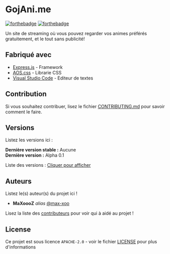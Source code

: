 # GojAni.me

[![forthebadge](http://forthebadge.com/images/badges/built-with-love.svg)](http://forthebadge.com)  [![forthebadge](https://forthebadge.com/images/badges/made-with-javascript.svg)](https://forthebadge.com)

Un site de streaming où vous pouvez regarder vos animes préférés gratuitement, et le tout sans publicité!

## Fabriqué avec

* [Express.js](https://expressjs.com/fr/) - Framework
* [AOS.css](https://michalsnik.github.io/aos/) - Librarie CSS
* [Visual Studio Code](https://code.visualstudio.com/) - Editeur de textes

## Contribution

Si vous souhaitez contribuer, lisez le fichier [CONTRIBUTING.md](https://example.org) pour savoir comment le faire.

## Versions
Listez les versions ici :  

**Dernière version stable :** Aucune  
**Dernière version :** Alpha 0.1  

Liste des versions : [Cliquer pour afficher](https://github.com/gojanime/website/tags)  

## Auteurs
Listez le(s) auteur(s) du projet ici !  
* **MaXoooZ** _alias_ [@max-xoo](https://github.com/max-xoo)     
    
Lisez la liste des [contributeurs](https://github.com/your/project/contributors) pour voir qui à aidé au projet !

## License   
   
Ce projet est sous licence ``APACHE-2.0`` - voir le fichier [LICENSE](LICENSE) pour plus d'informations

